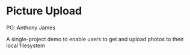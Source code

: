 
Picture Upload
===================

PO: Anthony James

A single-project demo to enable users to get and upload photos to their local filesystem